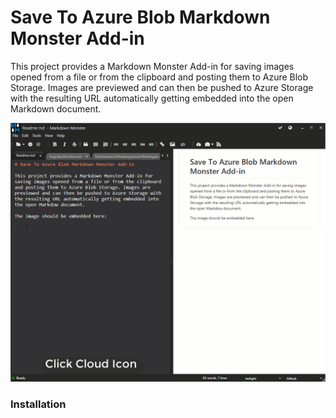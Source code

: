 ﻿# Save To Azure Blob Markdown Monster Add-in

This project provides a Markdown Monster Add-in for saving images opened from a file or from the clipboard and posting them to Azure Blob Storage. Images are previewed and can then be pushed to Azure Storage with the resulting URL automatically getting embedded into the open Markdown document.

![](SaveToAzureMarkdownMonsterAddin.gif)


### Installation


